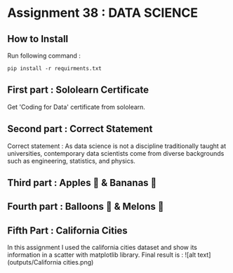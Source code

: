# Assignment 38 : DATA SCIENCE

## How to Install
Run following command :
```
pip install -r requirments.txt
```

## First part : Sololearn Certificate
Get 'Coding for Data' certificate from sololearn.

## Second part : Correct Statement
Correct statement : As data science is not a discipline traditionally taught at universities, contemporary data scientists come from diverse backgrounds such as engineering, statistics, and physics.

## Third part : Apples 🍎 & Bananas 🍌

## Fourth part : Balloons 🎈 & Melons 🍈

## Fifth Part : California Cities 
In this assignment I used the california cities dataset and show its information in a scatter with matplotlib library.
Final result is :
![alt text](outputs/California cities.png)